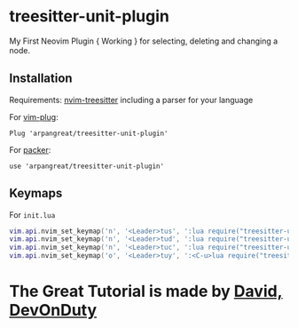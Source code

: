 # treesitter-unit-plugin

My First Neovim Plugin { Working } for selecting, deleting and changing a node.

## Installation

Requirements: [nvim-treesitter](https://github.com/nvim-treesitter/nvim-treesitter) including a parser for your language

For [vim-plug](https://github.com/junegunn/vim-plug):
```
Plug 'arpangreat/treesitter-unit-plugin'
```
For [packer](https://github.com/wbthomason/packer.nvim):
```
use 'arpangreat/treesitter-unit-plugin'
```

## Keymaps

For `init.lua`
```lua
vim.api.nvim_set_keymap('n', '<Leader>tus', ':lua require("treesitter-unit-plugin").select()<CR>', { noremap = true, silent = false, expr = false })
vim.api.nvim_set_keymap('n', '<Leader>tud', ':lua require("treesitter-unit-plugin").delete()<CR>', { noremap = true, silent = false, expr = false })
vim.api.nvim_set_keymap('n', '<Leader>tuc', ':lua require("treesitter-unit-plugin").change()<CR>', { noremap = true, silent = false, expr = false })
vim.api.nvim_set_keymap('o', '<Leader>tuy', ':<C-u>lua require("treesitter-unit-plugin").select(true)<CR>:y<CR>', { noremap = true, silent = false, expr = false })
```

# The Great Tutorial is made by [David, DevOnDuty](https://youtu.be/dPQfsASHNkg)
